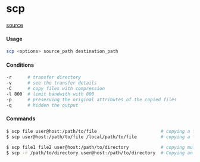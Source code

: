 # scp

[source](https://github.com/rstacruz/cheatsheets/blob/master/scp.md)

#### Usage

```bash
scp <options> source_path destination_path
```

#### Conditions

```bash
-r      # transfer directory 
-v      # see the transfer details
-C      # copy files with compression
-l 800  # limit bandwith with 800
-p      # preserving the original attributes of the copied files
-q      # hidden the output
```

#### Commands

```bash
$ scp file user@host:/path/to/file                        # copying a file to the remote system using scp command
$ scp user@host:/path/to/file /local/path/to/file         # copying a file from the remote system using scp command
```

```bash
$ scp file1 file2 user@host:/path/to/directory            # copying multiple files using scp command
$ scp -r /path/to/directory user@host:/path/to/directory  # Copying an entire directory with scp command
```


